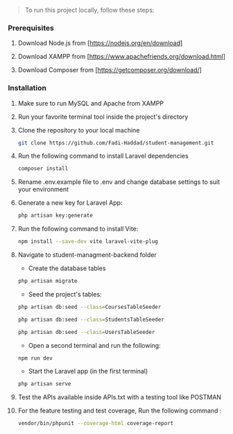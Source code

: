 <!-- How to run -->

> To run this project locally, follow these steps:

### Prerequisites

1. Download Node.js from [https://nodejs.org/en/download]
    
2. Download XAMPP from [https://www.apachefriends.org/download.html]

3. Download Composer from [https://getcomposer.org/download/]

### Installation

1. Make sure to run MySQL and Apache from XAMPP

2. Run your favorite terminal tool inside the project's directory

3. Clone the repository to your local machine
    ```sh
    git clone https://github.com/Fadi-Haddad/student-management.git
    ```

4. Run the following command to install Laravel dependencies
    ```sh
    composer install
    ```
5. Rename .env.example file to .env and change database settings to suit your environment

6. Generate a new key for Laravel App:
    ```sh
    php artisan key:generate
    ```
7. Run the following command to install Vite:
    ```sh
    npm install --save-dev vite laravel-vite-plug
    ```
8. Navigate to student-managment-backend folder
    * Create the database tables
    ```sh
    php artisan migrate
    ```
    * Seed the project's tables:
    ```sh
    php artisan db:seed --class=CoursesTableSeeder
    ```
    ```sh
    php artisan db:seed --class=StudentsTableSeeder
    ```
    ```sh
    php artisan db:seed --class=UsersTableSeeder
    ```
    * Open a second terminal and run the following:
    ```sh
    npm run dev
    ```
    * Start the Laravel app (in the first terminal)
    ```sh
    php artisan serve
    ```
9. Test the APIs available inside APIs.txt with a testing tool like POSTMAN
10. For the feature testing and test coverage, Run the following command :
    ```sh
    vendor/bin/phpunit --coverage-html coverage-report
    ```